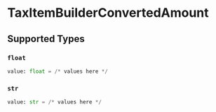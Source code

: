 # TaxItemBuilderConvertedAmount


## Supported Types

### `float`

```python
value: float = /* values here */
```

### `str`

```python
value: str = /* values here */
```

